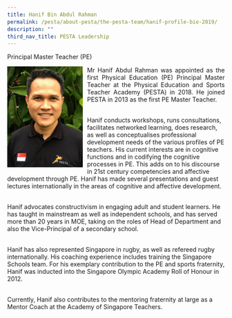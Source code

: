```yaml
---
title: Hanif Bin Abdul Rahman
permalink: /pesta/about-pesta/the-pesta-team/hanif-profile-bio-2019/
description: ""
third_nav_title: PESTA Leadership
---
```

Principal Master Teacher (PE)

<p style="float:left; margin: 0 10px 0px 0">
<img src="/images/hanif.jpeg" alt="Hanif Bin Abdul Rahman" style="width:175px" /></p>

<p style="text-align:justify">
Mr Hanif Abdul Rahman was appointed as the first Physical Education (PE) Principal Master Teacher at the Physical Education and Sports Teacher Academy (PESTA) in 2018. He joined PESTA in 2013 as the first PE Master Teacher.<br><br>

Hanif conducts workshops, runs consultations, facilitates networked learning, does research, as well as conceptualises professional development needs of the various profiles of PE teachers. His current interests are in cognitive functions and in codifying the cognitive processes in PE. This adds on to his discourse in 21st century competencies and affective development through PE. Hanif has made several presentations and guest lectures internationally in the areas of cognitive and affective development.<br><br>  

Hanif advocates constructivism in engaging adult and student learners. He has taught in mainstream as well as independent schools, and has served more than 20 years in MOE, taking on the roles of Head of Department and also the Vice-Principal of a secondary school.<br><br>
	
Hanif has also represented Singapore in rugby, as well as refereed rugby internationally. His coaching experience includes training the Singapore Schools team. For his exemplary contribution to the PE and sports fraternity, Hanif was inducted into the Singapore Olympic Academy Roll of Honour in 2012.<br><br>

Currently, Hanif also contributes to the mentoring fraternity at large as a Mentor Coach at the Academy of Singapore Teachers.</p>